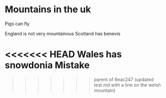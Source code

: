 # Mountains in the uk 

Pigs can fly

England is not very mountainous 
Scotland has benevis

<<<<<<< HEAD
Wales has snowdonia
Mistake
=======
>>>>>>> parent of 6eac247 (updated test.md with a line on the welsh mountain)
